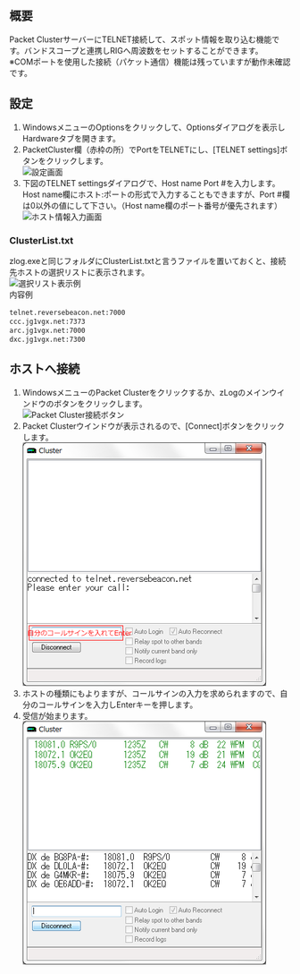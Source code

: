 ## 概要
Packet ClusterサーバーにTELNET接続して、スポット情報を取り込む機能です。バンドスコープと連携しRIGへ周波数をセットすることができます。  
※COMポートを使用した接続（パケット通信）機能は残っていますが動作未確認です。

## 設定
1. WindowsメニューのOptionsをクリックして、Optionsダイアログを表示しHardwareタブを開きます。
1. PacketCluster欄（赤枠の所）でPortをTELNETにし、[TELNET settings]ボタンをクリックします。  
![設定画面](https://github.com/jr8ppg/zLog/blob/images/cluster01.png)
1. 下図のTELNET settingsダイアログで、Host name Port #を入力します。Host name欄にホスト:ポートの形式で入力することもできますが、Port #欄は0以外の値にして下さい。（Host name欄のポート番号が優先されます）  
![ホスト情報入力画面](https://github.com/jr8ppg/zLog/blob/images/cluster02.png)  

### ClusterList.txt
zlog.exeと同じフォルダにClusterList.txtと言うファイルを置いておくと、接続先ホストの選択リストに表示されます。  
![選択リスト表示例](https://github.com/jr8ppg/zLog/blob/images/cluster03.png)  
内容例
~~~
telnet.reversebeacon.net:7000
ccc.jg1vgx.net:7373
arc.jg1vgx.net:7000
dxc.jg1vgx.net:7300
~~~

## ホストへ接続
1. WindowsメニューのPacket Clusterをクリックするか、zLogのメインウインドウのボタンをクリックします。  
![Packet Cluster接続ボタン](https://github.com/jr8ppg/zLog/blob/images/cluster04.png)
1. Packet Clusterウインドウが表示されるので、[Connect]ボタンをクリックします。  
![Packet Clusterウインドウ](https://github.com/jr8ppg/zLog/blob/images/cluster05.png)
1. ホストの種類にもよりますが、コールサインの入力を求められますので、自分のコールサインを入力しEnterキーを押します。
1. 受信が始まります。  
![Packet Clusterウインドウ](https://github.com/jr8ppg/zLog/blob/images/cluster06.png)

